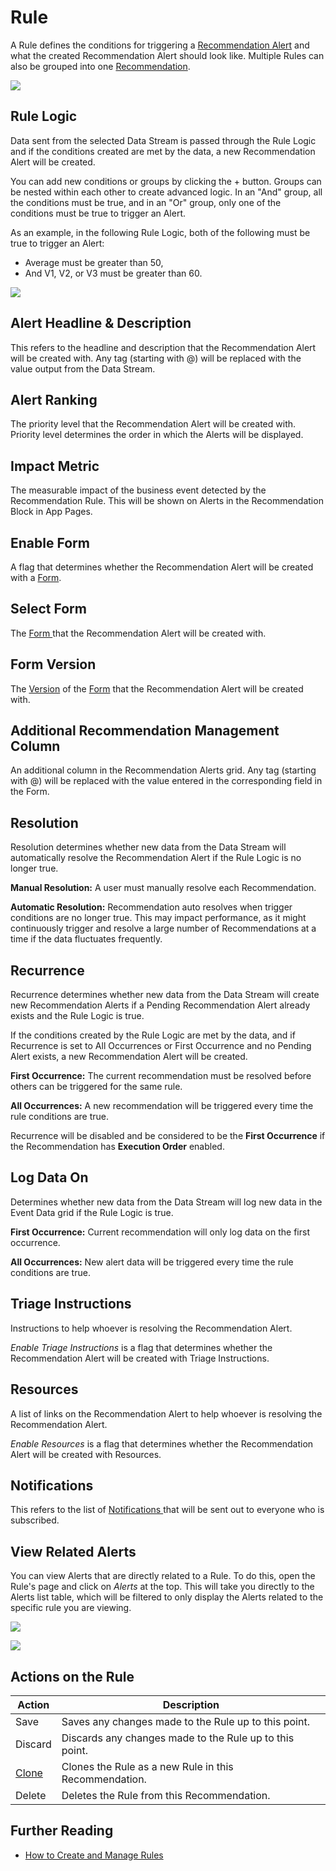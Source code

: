 # Rule

A Rule defines the conditions for triggering a [Recommendation Alert](recommendation-alert.md) and what the created Recommendation Alert should look like. Multiple Rules can also be grouped into one [Recommendation](./).

![](<../../.gitbook/assets/image (20).png>)

## Rule Logic

Data sent from the selected Data Stream is passed through the Rule Logic and if the conditions created are met by the data, a new Recommendation Alert will be created.&#x20;

You can add new conditions or groups by clicking the + button. Groups can be nested within each other to create advanced logic. In an "And" group, all the conditions must be true, and in an "Or" group, only one of the conditions must be true to trigger an Alert.

As an example, in the following Rule Logic, both of the following must be true to trigger an Alert:

* Average must be greater than 50,
* And V1, V2, or V3 must be greater than 60.

![](<../../.gitbook/assets/image (309).png>)

## Alert Headline & Description

This refers to the headline and description that the Recommendation Alert will be created with. Any tag (starting with @) will be replaced with the value output from the Data Stream.

## Alert Ranking

The priority level that the Recommendation Alert will be created with. Priority level determines the order in which the Alerts will be displayed.

## Impact Metric

The measurable impact of the business event detected by the Recommendation Rule. This will be shown on Alerts in the Recommendation Block in App Pages. &#x20;

## Enable Form

A flag that determines whether the Recommendation Alert will be created with a [Form](form.md).

## Select Form

The [Form ](form.md)that the Recommendation Alert will be created with.

## Form Version

The [Version](../version.md) of the [Form](form.md) that the Recommendation Alert will be created with.

## Additional Recommendation Management Column

An additional column in the Recommendation Alerts grid. Any tag (starting with @) will be replaced with the value entered in the corresponding field in the Form.

## Resolution

Resolution determines whether new data from the Data Stream will automatically resolve the Recommendation Alert if the Rule Logic is no longer true.&#x20;

**Manual Resolution:** A user must manually resolve each Recommendation.&#x20;

**Automatic Resolution:** Recommendation auto resolves when trigger conditions are no longer true. This may impact performance, as it might continuously trigger and resolve a large number of Recommendations at a time if the data fluctuates frequently.

## Recurrence

Recurrence determines whether new data from the Data Stream will create new Recommendation Alerts if a Pending Recommendation Alert already exists and the Rule Logic is true.

If the conditions created by the Rule Logic are met by the data, and if Recurrence is set to All Occurrences or First Occurrence and no Pending Alert exists, a new Recommendation Alert will be created.&#x20;

**First Occurrence:** The current recommendation must be resolved before others can be triggered for the same rule.

**All Occurrences:** A new recommendation will be triggered every time the rule conditions are true.

Recurrence will be disabled and be considered to be the **First Occurrence** if the Recommendation has **Execution Order** enabled.

## Log Data On

Determines whether new data from the Data Stream will log new data in the Event Data grid if the Rule Logic is true.

**First Occurrence:** Current recommendation will only log data on the first occurrence.

**All Occurrences:** New alert data will be triggered every time the rule conditions are true.

## Triage Instructions

Instructions to help whoever is resolving the Recommendation Alert.

_Enable Triage Instructions_ is a flag that determines whether the Recommendation Alert will be created with Triage Instructions.

## Resources

A list of links on the Recommendation Alert to help whoever is resolving the Recommendation Alert.

_Enable Resources_ is a flag that determines whether the Recommendation Alert will be created with Resources.

## Notifications

This refers to the list of [Notifications ](notification.md)that will be sent out to everyone who is subscribed.

## View Related Alerts

You can view Alerts that are directly related to a Rule. To do this, open the Rule's page and click on _Alerts_ at the top. This will take you directly to the Alerts list table, which will be filtered to only display the Alerts related to the specific rule you are viewing.

![](<../../.gitbook/assets/image (111).png>)

![](<../../.gitbook/assets/image (1559).png>)

## Actions on the Rule

| **Action**                                              | **Description**                                         |
| ------------------------------------------------------- | ------------------------------------------------------- |
| Save                                                    | Saves any changes made to the Rule up to this point.    |
| Discard                                                 | Discards any changes made to the Rule up to this point. |
| [Clone](../../how-to-guides/import-export-and-clone.md) | Clones the Rule as a new Rule in this Recommendation.   |
| Delete                                                  | Deletes the Rule from this Recommendation.              |

## Further Reading

* [How to Create and Manage Rules](../../how-to-guides/recommendations/create-rules.md)
